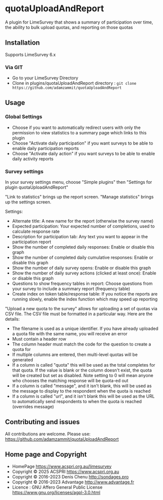 # quotaUploadAndReport

A plugin for LimeSurvey that shows a summary of participation over time, the ability to bulk upload quotas, and reporting on those quotas

## Installation

Supports LimeSurvey 6.x

### Via GIT
- Go to your LimeSurvey Directory
- Clone in plugins/quotaUploadAndReport directory : `git clone https://github.com/adamzammit/quotaUploadAndReport`

## Usage

### Global Settings

- Choose if you want to automatically redirect users with only the permission to view statistics to a summary page which links to this plugin
- Choose "Activate daily participation" if you want surveys to be able to enable daily participation reports
- Choose "Activate daily action" if you want surveys to be able to enable daily activity reports

### Survey settings

In your survey settings menu, choose "Simple plugins" then "Settings for plugin quotaUploadAndReport"

"Link to statistics" brings up the report screen.
"Manage statistics" brings up the settings screen.

Settings:

- Alternate title: A new name for the report (otherwise the survey name)
- Expected participation: Your expected number of completions, used to calculate response rate
- Description for participation tab: Any text you want to appear in the participation report
- Show the number of completed daily responses: Enable or disable this graph
- Show the number of completed daily cumulative responses: Enable or disable this graph
- Show the number of daily survey opens: Enable or disable this graph
- Show the number of daily survey actions (clicked at least once): Enable or disable this graph
- Questions to show frequency tables in report: Choose questions from your survey to include a summary report (frequency table)
- Create index on token table/response table: If you notice the reports are running slowly, enable the index function which may speed up reporting

"Upload a new quota to the survey" allows for uploading a set of quotas via CSV file. The CSV file must be formatted in a particular way. Here are the details:

- The filename is used as a unique identifier. If you have already uploaded a quota file with the same name, you will receive an error
- Must contain a header row
- The column header must match the code for the question to create a quota for
- If multiple columns are entered, then multi-level quotas will be generated
- If a column is called "quota" this will be used as the total completes for that quota. If the value is blank or the column doesn't exist, the quota will be created but set as disabled. Note setting to 0 will mean anyone who chooses the matching response will be quota-ed out
- If a column is called "message", and it isn't blank, this will be used as the message to display to the respondent when the quota is reached
- If a column is called "url", and it isn't blank this will be used as the URL to automatically send respondents to when the quota is reached (overrides message)


## Contributing and issues

All contributions are welcome. Please use: https://github.com/adamzammit/quotaUploadAndReport


## Home page and Copyright
- HomePage <https://www.acspri.org.au/limesurvey>
- Copyright © 2025 ACSPRI <https://www.acspri.org.au>
- Copyright © 2016-2023 Denis Chenu <http://sondages.pro>
- Copyright © 2016-2023 Advantage <http://www.advantage.fr>
- Licence : GNU Affero General Public License <https://www.gnu.org/licenses/agpl-3.0.html>
